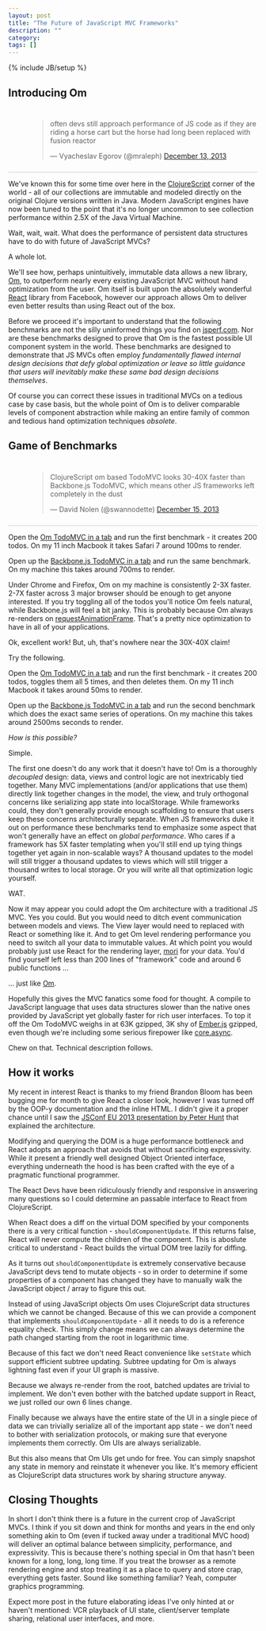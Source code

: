 ```yaml
---
layout: post
title: "The Future of JavaScript MVC Frameworks"
description: ""
category: 
tags: []
---
```

{% include JB/setup %}

## Introducing Om

<div style="padding: 10px 0px 10px 45px; border-bottom: 1px solid
#ccc;">
<blockquote class="twitter-tweet" lang="en"><p>often devs still approach performance of JS code as if they are riding a horse cart but the horse had long been replaced with fusion reactor</p>&mdash; Vyacheslav Egorov (@mraleph) <a href="https://twitter.com/mraleph/statuses/411549064787152896">December 13, 2013</a></blockquote>
<script async src="//platform.twitter.com/widgets.js"
charset="utf-8"></script>
</div>

We've known this for some time over here in the
[ClojureScript](http://github.com/clojure/clojurescript) corner of the
world - all of our collections are immutable and modeled directly on
the original Clojure versions written in Java. Modern JavaScript
engines have now been tuned to the point that it's no longer uncommon
to see collection performance within 2.5X of the Java Virtual Machine.

Wait, wait, wait. What does the performance of persistent data structures have
to do with future of JavaScript MVCs?

A whole lot.

We'll see how, perhaps unintuitively, immutable data allows a new
library, [Om](http://github.com/swannodette/om), to outperform nearly
every existing JavaScript MVC without hand optimization from the
user. Om itself is built upon the absolutely wonderful
[React](http://facebook.github.io/react/) library from Facebook,
however our approach allows Om to deliver even better results than
using React out of the box.

Before we proceed it's important to understand that the following
benchmarks are not the silly uninformed things you find on
[jsperf.com](http://jsperf.com). Nor are these benchmarks designed to
prove that Om is the fastest possible UI component system in the
world. These benchmarks are designed to demonstrate that JS MVCs often
employ *fundamentally flawed internal design decisions that defy global
optimization or leave so little guidance that users will inevitably
make these same bad design decisions themselves*.

Of course you can correct these issues in traditional MVCs on a
tedious case by case basis, but the whole point of Om is to deliver
comparable levels of component abstraction while making an entire
family of common and tedious hand optimization techniques *obsolete*.

## Game of Benchmarks

<div style="padding: 10px 0px 10px 45px; border-bottom: 1px solid
#ccc;">
<blockquote class="twitter-tweet" lang="en"><p>ClojureScript om based TodoMVC looks 30-40X faster than Backbone.js TodoMVC, which means other JS frameworks left completely in the dust</p>&mdash; David Nolen (@swannodette) <a href="https://twitter.com/swannodette/statuses/412033352699744256">December 15, 2013</a></blockquote>
<script async src="//platform.twitter.com/widgets.js"
charset="utf-8"></script>
</div>

Open the [Om TodoMVC in a tab]() and run the first benchmark - it creates
200 todos. On my 11 inch Macbook it takes Safari 7 around 100ms to render.

Open up the [Backbone.js TodoMVC in a tab]() and run the same
 benchmark.  On my machine this takes around 700ms to render.

Under Chrome and Firefox, Om on my machine is consistently 2-3X
faster. 2-7X faster across 3 major browser should be enough to get
anyone interested. If you try toggling all of the todos you'll notice
Om feels natural, while Backbone.js will feel a bit janky. This is
probably because Om always re-renders on
[requestAnimationFrame](http://www.paulirish.com/2011/requestanimationframe-for-smart-animating/). That's
a pretty nice optimization to have in all of your applications.

Ok, excellent work! But, uh, that's nowhere near the 30X-40X claim!

Try the following.

Open the [Om TodoMVC in a tab]() and run the first benchmark - it creates
200 todos, toggles them all 5 times, and then deletes them. On my 11
inch Macbook it takes around 50ms to render.

Open up the [Backbone.js TodoMVC in a tab]() and run the second benchmark
which does the exact same series of operations. On my machine this
takes around 2500ms seconds to render.

*How is this possible?*

Simple.

The first one doesn't do any work that it doesn't have to! Om is a
thoroughly *decoupled* design: data, views and control logic are not
inextricably tied together. Many MVC implementations (and/or
applications that use them) directly link together changes in the
model, the view, and truly orthogonal concerns like serializing app
state into localStorage. While frameworks could, they don't generally
provide enough scaffolding to ensure that users keep these concerns
architecturally separate. When JS frameworks duke it out on
performance these benchmarks tend to emphasize some aspect that won't
generally have an effect on *global performance*. Who cares if a
framework has 5X faster templating when you'll still end up tying
things together yet again in non-scalable ways? A thousand updates to the
model will still trigger a thousand updates to views which will still
trigger a thousand writes to local storage. Or you will write all that
optimization logic yourself.

WAT.

Now it may appear you could adopt the Om architecture with a traditional
JS MVC. Yes you could. But you would need to ditch event communication
between models and views. The View layer would need to replaced with
React or something like it. And to get Om level rendering performance
you need to switch all your data to immutable values. At which point
you would probably just use React for the rendering layer,
[mori](http://swannodette.github.io/mori/) for your data. You'd find
yourself left less than 200 lines of "framework" code and around 6 public
functions ...

... just like [Om](http://github.com/swannodette/om/blob/master/src/om/core.cljs).

Hopefully this gives the MVC fanatics some food for thought. A compile
to JavaScript language that uses data structures slower than the
native ones provided by JavaScript yet globally faster for rich user
interfaces. To top it off the Om TodoMVC weighs in at 63K gzipped, 3K
shy of [Ember.js](http://emberjs.com) gzipped, even though we're
including some serious firepower like
[core.async](http://github.com/clojure/core.async).

Chew on that. Technical description follows.

## How it works

My recent in interest React is thanks to my friend Brandon Bloom has
been bugging me for month to give React a closer look, however I was
turned off by the OOP-y documentation and the inline HTML. I didn't
give it a proper chance until I saw the
[JSConf EU 2013 presentation by Peter Hunt](http://2013.jsconf.eu/speakers/pete-hunt-react-rethinking-best-practices.html)
that explained the architecture.

Modifying and querying the DOM is a huge performance bottleneck and
React adopts an approach that avoids that without sacrificing
expressivity. While it present a friendly well designed Object
Oriented interface, everything underneath the hood is has been crafted
with the eye of a pragmatic functional programmer.

The React Devs have been ridiculously friendly and responsive in
answering many questions so I could determine an passable interface to
React from ClojureScript.

When React does a diff on the virtual DOM specified by your
components there is a very critical function -
`shouldComponentUpdate`. If this returns false, React will never
compute the children of the component. This is aboslute critical to
understand - React builds the virtual DOM tree lazily for diffing.

As it turns out `shouldComponentUpdate` is extremely conservative
because JavaScript devs tend to mutate objects - so in order to
determine if some properties of a component has changed they have to
manually walk the JavaScript object / array to figure this out.

Instead of using JavaScript objects Om uses ClojureScript data
structures which we cannot be changed. Because of this we can provide
a component that implements `shouldComponentUpdate` - all it needs to
do is a reference equality check. This simply change means we can
always determine the path changed starting from the root in
logarithmic time.

Because of this fact we don't need React convenience like `setState`
which support efficient subtree updating. Subtree updating for Om is
always lightning fast even if your UI graph is massive.

Because we always re-render from the root, batched updates are trivial
to implement. We don't even bother with the batched update support in
React, we just rolled our own 6 lines change.

Finally because we always have the entire state of the UI in a single
piece of data we can trivially serialize all of the important app
state - we don't need to bother with serialization protocols, or
making sure that everyone implements them correctly. Om UIs are always
serializable.

But this also means that Om UIs get undo for free. You can simply
snapshot any state in memory and reinstate it whenever you like. It's
memory efficient as ClojureScript data structures work by sharing
structure anyway.

## Closing Thoughts

In short I don't think there is a future in the current crop of
JavaScript MVCs. I think if you sit down and think for months and
years in the end only something akin to Om (even if tucked away under
a traditional MVC hood) will deliver an optimal balance between
simplicity, performance, and expressivity. This is because there's
nothing special in Om that hasn't been known for a long, long, long
time. If you treat the browser as a remote rendering engine and stop
treating it as a place to query and store crap, everything gets
faster. Sound like something familiar? Yeah, computer graphics
programming.

Expect more post in the future elaborating ideas I've only hinted at
or haven't mentioned: VCR playback of UI state, client/server template
sharing, relational user interfaces, and more.
